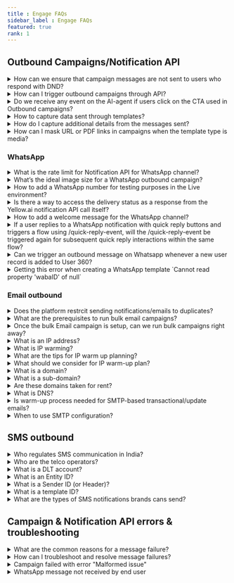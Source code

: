 ```yaml
---
title : Engage FAQs
sidebar_label : Engage FAQs
featured: true
rank: 1
---
```


## Outbound Campaigns/Notification API

<details>
<summary> How can we ensure that campaign messages are not sent to users who respond with DND?</summary>

To prevent sending campaigns to users who respond with DND, follow these steps:

1. Create and train an [intent on relevant utterances like DND and unsubscribe](https://docs.yellow.ai/docs/platform_concepts/studio/train/intents#add-intents-and-utterances).
2. Set up a flow triggered by the respective intent.
3. Within the flow, update the opt-in property when the intent is triggered.
4. Use this updated property as a [condition in segment](https://docs.yellow.ai/docs/platform_concepts/engagement/cdp/user_data_segments/segments_overview) targeting to exclude users who have opted for DND from receiving further campaign messages.

For a detailed help guide, refer to [Engage user guide](https://docs.yellow.ai/docs/cookbooks/engage/optout-campaigns).

</details>


<details>
<summary> How can I trigger outbound campaigns through API?</summary> 

You can initiate outbound campaigns using notification APIs. These APIs provide the necessary functionality to trigger campaigns programmatically, allowing for seamless integration with your existing systems or applications.

For more details, see [Notification APIs](https://docs.yellow.ai/docs/platform_concepts/engagement/outbound/notification-engine#23-postman-collections).

</details>




<details>
<summary> Do we receive any event on the AI-agent if users click on the CTA used in Outbound campaigns? </summary>

No, for CTA button clicks, you will not receive any events on the AI-agent.

</details>

<details>
<summary> How to capture data sent through templates? </summary>

To capture the data sent in the template, You can capture template ID, variable data, and sender ID on Quick Reply buttons, you can use the Quick Reply event. This event will provide you with access to the event data (`{{data.event.data}}`), event name (`{{data.event.templateName}}`), and sender ID (`{{sender}}`).

</details>



<details>
<summary>How do I capture additional details from the messages sent?</summary>


To capture additional details from the messages sent, you can pass inside the `customPayload` in the `config` object. This allows you to include specific data within the message payload, which can then be accessed and processed by your AI-agent. You can pass up to three variables.

For example, you can include relevant variables such as waybill numbers, IDs, or codes within the customPayload field of the config object.

Here's an example of how to structure the customPayload field within the Config object:

```json

{
    "userDetails": {
        "number": ""
    },
    "notification": {
        "type": "whatsapp",
        "sender": "917888000000",
        "templateId": "order_out_for_delivery_prepaid_copy",
        "params": {
            "orderId":"1234",
            "quickReplies": {
                "ctaUrlParam": "order?order_id=2392409"
            }
        }
    },
    "config": {
        "customPayload": {
            "waybill": "15893217051240",
            "cp_id": "4",
            "account_code": "Delhivery Express"
        }
    }
}

```


Then, to retrieve data within your AI-agent, you can use the following syntax:


`{{{data.event.extraParams.customPayload.{variableName}}}}`

For example:


`{{{data.event.extraParams.customPayload.waybill}}}`


</details>


<details>
<summary> How can I mask URL or PDF links in campaigns when the template type is media?</summary>
While applying media templates, you don't need to provide the actual invoice file link. Instead, you can share a sample image during the template creation process. For instance, to send invoices, consider replacing standard campaigns with event-triggered campaigns to ensure that the image links are not exposed on the platform. This approach helps maintain confidentiality and prevents unauthorized access to sensitive information.

</details>



### WhatsApp 

<details>

<summary>What is the rate limit for Notification API for WhatsApp channel?</summary>

By default, the rate limit is set to 2000 calls/min. If you want to reduce this rate, create a ticket requesting the same or contact support.
</details>


<details>

<summary>What’s the ideal image size for a WhatsApp outbound campaign?</summary>
WhatsApp automatically resizes images. It is recommended to keep the aspect ratio of 1:1.
</details>


<details>

<summary>How to add a WhatsApp number for testing purposes in the Live environment?</summary>

1. In Channels, select <b>WhatsApp messenger</b> in the Live environment.
2. Click on the more options icon and select **Edit**.

   ![](https://i.imgur.com/8uSndt0.png)

3. **Enable development mode** using the toggle button.

   ![](https://i.imgur.com/MkazXQE.png)

4. Enter the number in **Developer whatsapp number**. 
5. To add more WhatsApp business numbers, click **Add phone numbers**.
6. Click **Save**.

</details>

<details>

<summary>Is there a way to access the delivery status as a response from the Yellow.ai notification API call itself?</summary>

No, there isn't a direct way to access the delivery status as part of the response from the Yellow.ai notification API call. You need to use webhook URL to receive delivery status updates.

The delivery status is asynchronous. This means that we don't have a precise timeframe for when a message will be delivered or read. Consequently, waiting for an unknown duration is not a feasible approach to obtain the delivery status within the API call response.

</details>

<details>
<summary>How to add a welcome message for the WhatsApp channel?</summary>
The default message does not come automatically for WhatsApp. You have to train with initial <a href="https://docs.yellow.ai/docs/platform_concepts/studio/train/intents#24-add-utterance">utterance </a> like “hi” or “hello” to trigger a flow.
</details>


<details>
<summary>If a user replies to a WhatsApp notification with quick reply buttons and triggers a flow using /quick-reply-event, will the /quick-reply-event be triggered again for subsequent quick reply interactions within the same flow?</summary>

No, the /quick-reply-event is specific to WhatsApp notifications and will only be triggered for replies to those notifications. It will not be triggered again for subsequent quick reply interactions within the same flow.
</details>



<details>
<summary> Can we trigger an outbound message on Whatsapp whenever a new user record is added to User 360? </summary>

You can use [User360 events](https://docs.yellow.ai/docs/platform_concepts/studio/events/event-hub#7-user-360-events-system-events) in [Even-based workflow campaign](https://docs.yellow.ai/docs/platform_concepts/engagement/event-triggered-campaign) to send out messages on User 360 events.

</details>


<details>
<summary>Getting this error when creating a WhatsApp template `Cannot read property 'wabaID' of null`</summary>

This error can occur when you are trying to create a WhatsApp template or access a WhatsApp Business number, and the corresponding variable is null or undefined.

To address this error, ensure that the [WhatsApp business account is configured](https://docs.yellow.ai/docs/platform_concepts/channelConfiguration/whatsapp-configuration) successfully.

</details>


### Email outbound

<details>
 <summary>Does the platform restrcit sending notifications/emails to duplicates?</summary>
 <div>
  <br/>
  <div>Yes, the platform automatically identifies duplicate identifiers before sending campaign messages or notifications.</div>
   </div>
</details>

<details>
<summary>What are the prerequisites to run bulk email campaigns?</summary>
  

The yellow.ai will help in setting up a Bulk email campaign account. The following are the steps involved:

   - Creating a bulk email campaigns account for the brand.
   - Procuring a dedicated IP address for the brand's email campaign account
   - Doing domain authentication and reverse DNS setup along with the brand's DNS team.
   - Time taken for this activity: 7-10 working days.

</details>


<details>
 <summary>Once the bulk Email campaign is setup, can we run bulk campaigns right away?</summary>

 <div>

   No. Unlike many channels like SMS, WhatsApp, we cannot send lakhs or thousands of emails from day one. Email is a highly regulated channel where the ISP internet service providers and the end-user's email clients (aka emailbox) screens for the reputation of the IP address from which the emails are sent from.

   Hence, we need to spend considerable time in increasing the reputation of the IP address from which the bulk emails are sent. This process is called ‘IP Warming’.

</div>
</details>

<details>
<summary>What is an IP address?</summary>

Internet Protocol Address (shortly, IP address) is a unique numerical address that defines your location on the internet. Roughly, this is like your house address which is needed to locate you and your identity.

  

Each of internet-connected device will have an IP address. To know your local IP address, Google for *What is my IP?*, and you will get the answer.
</details>


<details>
<summary>What is IP warming?</summary>

IP addresses need to build reputation. The higher the reputation higher is the chance for the mails to be successfully delivered to the end users’ mailbox. To improve the reputation, we perform IP warming.

IP warming is the process of incrementally adding email volume to the new IP address over multiple days and weeks to build a positive sending reputation among the mailbox providers.

Mailboxes treat a new IP address with suspicion until they build a positive sending reputation.

Typically, it takes 4–8 weeks to achieve the highest deliverability (subject to vary based on email volume and engagement).

</details>



<details>
<summary>What are the tips for IP warm up planning?</summary>


- Start your email program with the email content that you feel will perform the best with respect to engagement (opens, clicks).
- Start your email program with the users that you know are most likely to open/engage with your emails (It could be your best users, favorite customers active on email).
- As you progress with the warm-up plan, keep adding 10-15% of your older user audience to your most engaging user segment that you started with.
- During the course of the IP warming program, we should be incrementally adding the audience size from the highest engaging users to the lowest, dull engaging users based on the historic experience.
- During the first two weeks, send emails to the most engage-worthy users. The brands could help with the audience.
- During the third and fourth weeks, we could include the audience users who have opened/clicked emails in last 60 days from your previous email program.
- During the first six weeks, we should avoid sending emails to the least engaged/ bounce-worthy users, spam-markers.

  **IP warm-up plan** for new dedicated IP address (for enterprises with high-volume email program plans).

  

[Typical IP Warm-up plan.pdf](https://res.craft.do/user/full/a59774be-e9f6-fe9e-e9df-69fe0168e698/doc/4980E2FD-1F82-4D61-B270-BF2F010EC67C/0D158801-34F9-48AA-B5F8-9743DC239DB7_2/Typical%20IP%20Warm-up%20plan.pdf)

  

IP warm-up plan can tweaked based on the brand’s maximum volume expected to be sent. The thumb rule is that rushing up the IP warming process is not recommended. Going incrementally and steadily is the key.

 </details>
 
<details>
<summary> What should we consider for IP warm-up plan?</summary>
 

  
- Different mailbox providers may delay the mail delivery, block the emails during the initial days. It is important to discover the bad user segments after each day and ensure to add the engage-worthy user base on a daily basis during the warm-up plan.
- IP warming is not only about the incremental increase in volume but also about the engagement (opens, clicks, bounces, getting marked as spam).
- Opens & clicks engagement positively impact the IP sending reputation.
- Bounces, invalid user email addresses, and spam reports negatively impact the IP sending reputation.
- To keep the engagement rate high, ensure to send emails only to the opted-in users.
- Begin your email sending program by sending an opt-in sign-up form. You can have email opt-in across your digital portfolio such as website, WhatsApp bots etc.
- Send only high-relevant content.
- Request the users to whitelist your email ID to deliver directly to ‘primary inbox’ instead of spam or promotions.
- As the list grows, remove non-engaging users.

</details>
 







<details>

<summary>What is a domain?</summary>

  

Computers are extremely fast. They can handle the IP addresses of the Internet-connected devices which are numerical. However, we humans have a lot of other things to remember, right? To bail you out from remembering the numerical IPs, comes the domain names.




Domain names are human-readable address. For example, yellow.ai, google.com, Yellow and Google are the domains. `.ai` and `.com` are called top level domains.

</details>



<details>

<summary>What is a sub-domain?</summary>


In the example docs.yellow.ai, `docs` is the subdomain of yellow.ai.

</details>


<details>

<summary>Are these domains taken for rent?</summary>

Yes, you cannot own domains. You can only pay and get the right to use it for the approved time (say 2 years) before renewal. If you fail to renew, this will be available for someone else to buy for a rent.

The place where you pay and get the domains are called 'Registrars'. For example, GoDaddy, Cloudflare (DNS names given are for example and not as a recommendation from yellow.ai) is a registrar from whom you can get domains.
</details>




<details>

<summary>What is DNS?</summary>

In short, Domain Name System (DNS) behaves like a translator. Whenever you type something like yellow.ai on the browser, DNS translates this to computer-friendly IP address and that's why the particular page gets opened.

</details>



<details>

<summary>Is warm-up process needed for SMTP-based transactional/update emails?</summary>

  

No. as this is high-context, relevant and non-bulk outbound type. Also, the SMTP is expected to be sending emails already.

</details>


<details>

<summary>When to use SMTP configuration?</summary>

  
SMTP configuration can be used when the purpose is to send 1:1 transactional/update email notifications through our Notifications API or Workflow campaign and not usually recommended for bulk promotional ones.

</details>





## SMS outbound

<details>

<summary>Who regulates SMS communication in India?</summary>


Telecom Regulatory Authority of India (TRAI) is the regulatory body for brand-customer communication.

</details>


<details>

<summary>Who are the telco operators?</summary>

Telecom (Or Telco) operators are the likes of brands like Airtel, Jio, Vodafone in India that ensures flow of SMSs (from brands to customers, in this case).

</details>


<details>

<summary>What is a DLT account?</summary>

Distributed Ledger Technology (DLT) is an account which brands need to create by giving relevant business info. The DLT account is in place to prevent customers from being SMS-spammed.

Brands should create a new DLT account with one of the Telco providers.
</details>


<details>
<summary>What is an Entity ID?</summary>

Entity ID is the unique ID given to the brand by the TRAI upon successful creation of the DLT account. There can be only one DLT account per business.
</details>


<details>

<summary>What is a Sender ID (or Header)?</summary>

Sender ID or Header is a 6-digit alphabetic name for transactional messages and telco operator-fixed 6-digit number for promotional messages. This is a personification of the brand’s contact name with respect to SMS.
</details>

<details>
<summary>What is a template ID?</summary>

This is the unique reference to the template message that you apply in your DLT portal.
</details>


<details>
<summary>What are the types of SMS notifications brands cans send?</summary>

There are two types of SMS notifications - 1. Promotional 2. Transactional.

Transactional notifications have three types:

a. OTP - only for banks.<br/>
b. Service Implicit - transactional notifications sent based on customer’s actions (e.g, product purchase confirmations, service related info, order/delivery status info, OTP by brands).<br/>
c. Service Explicit - Notifications to existing customers only promoting other products/services of the brand.<br/>
</details>


## Campaign & Notification API errors & troubleshooting


<details>
<summary>What are the common reasons for a message failure?</summary>

Message failures can occur due to various reasons depending on whether the message is sent via **Notification API** or **Outbound Campaigns**. Below are the key reasons categorized accordingly:  

**Notification API – Possible Reasons for Message Failures**  

1. **Incorrect Configuration**: Ensure that API keys, authentication, and webhook settings are properly configured.  
2. **Network Issues**: Unstable network connections may cause API timeouts or failed requests.  
3. **Platform Limitations**: Some messaging platforms (WhatsApp, Facebook, etc.) have rate limits or delivery constraints.  
4. **Validation Failures**: Messages may fail if they do not meet the platform’s validation requirements (e.g., missing required fields).  
5. **Permission Issues**: The sender account may not have the necessary permissions to send messages.  
6. **Data Mismatch**: Incorrect recipient details (phone numbers, email addresses, etc.) can result in undelivered messages.  

**Outbound Campaigns – Possible Reasons for Message Failures**  

1. **Audience Targeting Issues**: Ensure that recipient lists are correctly formatted and contain valid contact details.  
2. **Campaign Configuration Errors**: Incorrect message templates, missing variables, or misconfigured scheduling can cause failures.  
3. **Opt-out Restrictions**: Messages may not be delivered if users have opted out of receiving communications.  
4. **Channel-Specific Rules**: Some platforms restrict promotional or bulk messaging, affecting campaign performance.  
5. **API Rate Limits**: Sending too many messages at once may trigger rate limits, causing delays or failures.  
6. **Invalid Message Content**: Some platforms enforce strict content policies, rejecting messages that do not comply.  

For troubleshooting, see [Outbound Campaign Errors](https://docs.yellow.ai/docs/platform_concepts/engagement/outbound/outbound-campaigns/view-outbound#download-and-analyse-campaign-report) and [Notification API Error Codes](https://docs.yellow.ai/docs/platform_concepts/engagement/outbound/notification-engine#api-error-codes)

</details>



<details>
<summary>How can I troubleshoot and resolve message failures?</summary>

- **For Notification API**:  

  - Check API logs for error messages.  
  - Ensure the correct API key and authentication method are used.  
  - Verify that the recipient's contact details are accurate.  
  - Review rate limits imposed by the messaging platform.  

- **For Outbound Campaigns**:  

  - Validate the recipient list before launching a campaign.  
  - Review campaign logs to identify specific failure reasons.  
  - Test different message formats to ensure compliance with platform rules.  
  - Monitor opt-out rates and adjust messaging strategies accordingly.  

  For more details, see [Outbound Campaign Errors](https://docs.yellow.ai/docs/platform_concepts/engagement/outbound/outbound-campaigns/view-outbound#download-and-analyse-campaign-report) and [Notification API Error Codes](https://docs.yellow.ai/docs/platform_concepts/engagement/outbound/notification-engine#api-error-codes)


</details>


<details>

<summary> Campaign failed with error "Malformed issue" </summary>

The 'Malformed issue' typically occurs when essential properties in your template, such as the phone number, are not available for some users. To resolve this, ensure that the required property variables are accurately captured.

</details>


<details>
<summary> 
WhatsApp message not received by end user
</summary> 


When a campaign triggered via the yellow.ai platform or through API notification fails to deliver the template to the end user's WhatsApp number, it's essential to identify and resolve the issue promptly. This guide provides steps to troubleshoot and resolve WhatsApp message failures effectively.

**To access failure reports, you need access to AI-agent admin or insights admin***.

#### Steps to resolve

**A. If the campaign is triggered from our Yellow.ai platform:**

1. Navigate to the Engagement module and select the Outbound option under the Engage module.
2. [Download the campaign report](https://docs.yellow.ai/docs/platform_concepts/engagement/outbound/outbound-campaigns/view-outbound#download-and-analyse-campaign-report) for the specific campaign to identify any failures.
3. Two reports will be sent to your email address: one indicating the achievement of the set goal and the other highlighting failures with reasons under the error resolution column.

  ![campaign report](https://i.imgur.com/jQd2VqR.png)
 
**B. If the campaign is triggered using the Notification API**:

1. In the Insights module, navigate to **Data Explorer** page.
2. Open the notification report and filter by campaign ID, template name, or status and click **Apply filters**.

   ![img](https://i.imgur.com/jegyYyw.png)

3. In the Error messages column, hover on the row for which you want to see the reason for message failure.

   ![](https://i.imgur.com/VI1YO88.png)


Additionally, to receive API reports:

For campaigns triggered using API notifications, you can receive the notification report via email based on your preference (This is not applicable for campaigns scheduled via the campaign manager module).


1. In the left navigation bar, go to **Settings** > **API report** under the Engage option.
 
  ![img](https://i.imgur.com/bIDJeND.png)

2. In **Send notification API reports to**, add each email address, and press enter after each.
3. Select the date range for receiving the report and click **Confirm**.

   ![img](https://i.imgur.com/jrpsPte.png)



</details>

